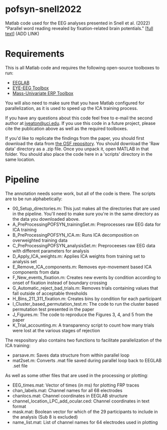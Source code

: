# pofsyn-snell2022
Matlab code used for the EEG analyses presented in Snell et al. (2022) "Parallel word reading revealed by fixation-related brain potentials." [[full text]()] (ADD LINK)

# Requirements
This is all Matlab code and requires the following open-source toolboxes to run:
- [EEGLAB](https://sccn.ucsd.edu/eeglab/index.php)
- [EYE-EEG Toolbox](http://www2.hu-berlin.de/eyetracking-eeg/)
- [Mass-Univariate ERP Toolbox](https://openwetware.org/wiki/Mass_Univariate_ERP_Toolbox)

You will also need to make sure that you have Matlab configured for parallelization, as it is used to speed up the ICA training process.

If you have any questions about this code feel free to e-mail the second author at jyeaton@uci.edu. If you use this code in a future project, please cite the publication above as well as the required toolboxes.

If you'd like to replicate the findings from the paper, you should first download the data from [the OSF repository](https://osf.io/94q8t/). You should download the 'Raw data' directory as a .zip file. Once you unpack it, open MATLAB in that folder. You should also place the code here in a 'scripts' directory in the same location.

# Pipeline
The annotation needs some work, but all of the code is there. The scripts are to be run alphabetically:
- 00_Setup_directories.m: This just makes all the directories that are used in the pipeline. You'll need to make sure you're in the same directory as the data you downloaded above.
- A_PreProcessingPOFSYN_trainingSet.m: Preprocesses raw EEG data for ICA training
- B_PreProcessingPOFSYN_ICA.m: Runs ICA decomposition on overweighted training data
- C_PreProcessingPOFSYN_analysisSet.m: Preproceeses raw EEG data with different parameters for analysis
- D_Apply_ICA_weights.m: Applies ICA weights from training set to analysis set
- E_Remove_ICA_components.m: Removes eye-movement based ICA components from data 
- F_New_events_fixation.m: Creates new events by condition according to onset of fixation instead of boundary crossing
- G_Automatic_reject_bad_trials.m: Removes trials containing values that fall outside of acceptable thresholds
- H_Bins_211_311_fixation.m: Creates bins by condition for each participant
- I_Cluster_based_permutation_test.m: The code to run the cluster based permutation test presented in the paper
- J_Figures.m: The code to reproduce the Figures 3, 4, and 5 from the paper
- K_Trial_accounting.m: A transparency script to count how many trials were lost at the various stages of rejection

The respository also contains two functions to facilitate parallelization of the ICA training:
- parsave.m: Saves data structure from within parallel loop
- mat2set.m: Converts .mat file saved during parallel loop back to EEGLAB .set file

As well as some other files that are used in the processing or plotting:
- EEG_times.mat: Vector of times (in ms) for plotting FRP traces
- chan_labels.mat: Channel names for all 68 electrodes
- chanlocs.mat: Channel coordinates in EEGLAB structure
- channel_location_LPC_add_ocular.ced: Channel coordinates in text format
- mask.mat: Boolean vector for which of the 29 participants to include in the analysis (Sub 8 is excluded)
- name_list.mat: List of channel names for 64 electrodes used in plotting
